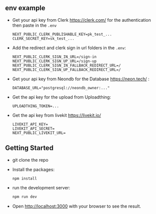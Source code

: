 ## env example

- Get your api key from Clerk https://clerk.com/ for the authentication then paste in the `.env`
    ```
    NEXT_PUBLIC_CLERK_PUBLISHABLE_KEY=pk_test_...
    CLERK_SECRET_KEY=sk_test_...
    ```
- Add the redirect and clerk sign in url folders in the `.env`:
    ```
    NEXT_PUBLIC_CLERK_SIGN_IN_URL=/sign-in
    NEXT_PUBLIC_CLERK_SIGN_UP_URL=/sign-up
    NEXT_PUBLIC_CLERK_SIGN_IN_FALLBACK_REDIRECT_URL=/
    NEXT_PUBLIC_CLERK_SIGN_UP_FALLBACK_REDIRECT_URL=/
    ```
- Get your api key from Neondb for the Database https://neon.tech/ :
    ```
    DATABASE_URL="postgresql://neondb_owner:..."
    ```
- Get the api key for the upload from Uploadthing:
    ```
    UPLOADTHING_TOKEN=...
    ```
- Get the api key from livekit https://livekit.io/
    ```
    LIVEKIT_API_KEY=
    LIVEKIT_API_SECRET=
    NEXT_PUBLIC_LIVEKIT_URL=
    ```


## Getting Started

- git clone the repo
- Install the packages:
    ```
    npm install
    ```
- run the development server:

    ```bash
    npm run dev
    ```

- Open [http://localhost:3000](http://localhost:3000) with your browser to see the result.

